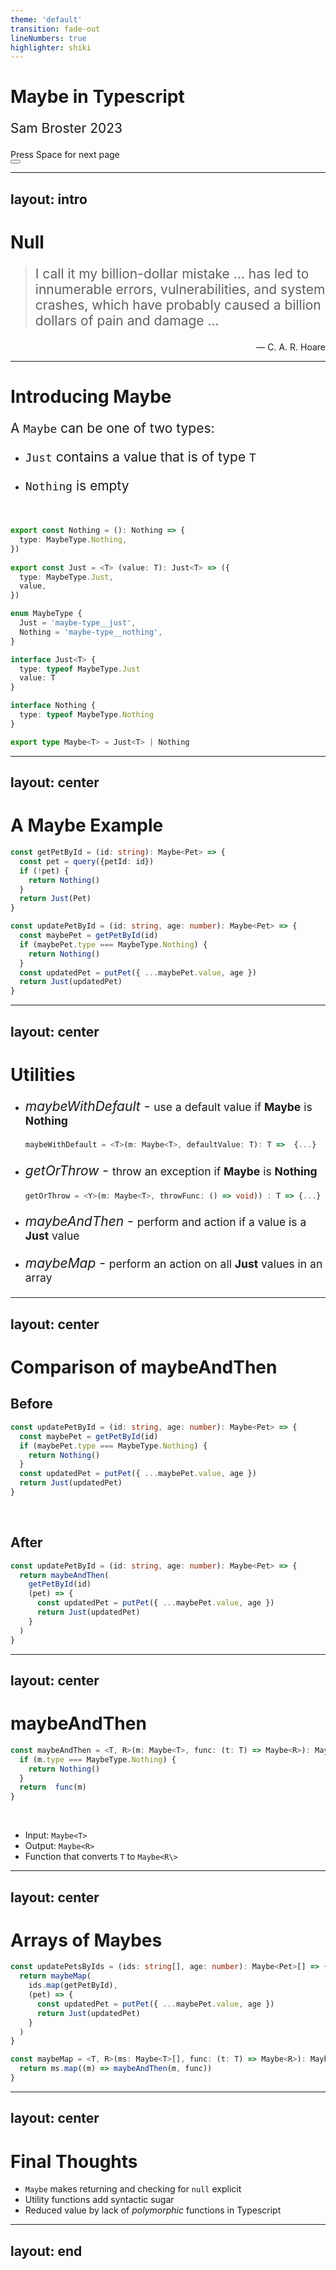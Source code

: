 ```yaml
---
theme: 'default'
transition: fade-out
lineNumbers: true
highlighter: shiki
---
```

# Maybe in **Typescript**

Sam Broster 2023


<div class="pt-12">
  <span @click="$slidev.nav.next" class="px-2 py-1 rounded cursor-pointer" hover="bg-white bg-opacity-10">
    Press Space for next page <carbon:arrow-right class="inline"/>
  </span>
</div>

<div class="abs-br m-6 flex gap-2">
  <button @click="$slidev.nav.openInEditor()" title="Open in Editor" class="text-xl slidev-icon-btn opacity-50 !border-none !hover:text-white">
    <carbon:edit />
  </button>
  <a href="https://github.com/slidevjs/slidev" target="_blank" alt="GitHub"
    class="text-xl slidev-icon-btn opacity-50 !border-none !hover:text-white">
    <carbon-logo-github />
  </a>
</div>

---
layout: intro
---

<style>
p {
  font-size: 1.5em;
}
</style>

# Null

> I call it my billion-dollar mistake ... has led to innumerable errors, vulnerabilities, and system crashes, which have probably caused a billion dollars of pain and damage ...

<div align=right>— C. A. R. Hoare</div>

<!--
* Read quote
* A function that can return null needs to checked
  * checking is optional! 
  * null can propogate 
  * error when value used NOT when function called
-->

---

# Introducing Maybe

<div class="grid grid-cols-[60%,40%] gap-4">
  <div>

A `Maybe` can be one of two types:
* `Just` contains a value that is of type `T`
* `Nothing` is empty 

  <br> 

```ts
export const Nothing = (): Nothing => {
  type: MaybeType.Nothing,
})
  
export const Just = <T> (value: T): Just<T> => ({
  type: MaybeType.Just,
  value,
})
```

  </div>
  <div>

```ts {1-9|1-4,10-13|5-}
enum MaybeType {
  Just = 'maybe-type__just',
  Nothing = 'maybe-type__nothing',
}

interface Just<T> {
  type: typeof MaybeType.Just
  value: T
}

interface Nothing {
  type: typeof MaybeType.Nothing
}

export type Maybe<T> = Just<T> | Nothing
```

</div>
</div>

<!--
* Motivation - non-optional checking
* Maybe is more explicit than relying on TS to check nulls
* Implementation ...
-->

---
layout: center
---

# A Maybe Example

```ts {-7|9-}
const getPetById = (id: string): Maybe<Pet> => {
  const pet = query({petId: id})
  if (!pet) {
    return Nothing()
  }
  return Just(Pet)
}

const updatePetById = (id: string, age: number): Maybe<Pet> => {
  const maybePet = getPetById(id)
  if (maybePet.type === MaybeType.Nothing) {
    return Nothing()
  }
  const updatedPet = putPet({ ...maybePet.value, age })
  return Just(updatedPet)
}
```

<!--
* getPetById - what can it return
* updatePetById - explicitly has to check before it can use the value
* a bit verbose
 -->

---
layout: center
---

# Utilities

* *maybeWithDefault* - <small> use a default value if **Maybe** is **Nothing** </small>
  ```ts
  maybeWithDefault = <T>(m: Maybe<T>, defaultValue: T): T =>  {...}
  ```

* *getOrThrow* - <small> throw an exception if **Maybe** is **Nothing** </small>
  ```ts
  getOrThrow = <Y>(m: Maybe<T>, throwFunc: () => void)) : T => {...}
  ```

* *maybeAndThen* - <small> perform and action if a value is a **Just** value </small>  

* *maybeMap* - <small> perform an action on all **Just** values in an array </small>

---
layout: center
---

# Comparison of maybeAndThen

## **Before**
```typescript
const updatePetById = (id: string, age: number): Maybe<Pet> => {
  const maybePet = getPetById(id)
  if (maybePet.type === MaybeType.Nothing) {
    return Nothing()
  }
  const updatedPet = putPet({ ...maybePet.value, age })
  return Just(updatedPet)
}
```
<br>

## **After**
```typescript
const updatePetById = (id: string, age: number): Maybe<Pet> => {
  return maybeAndThen(
    getPetById(id)
    (pet) => {
      const updatedPet = putPet({ ...maybePet.value, age })
      return Just(updatedPet)
    }
  )
}
```

<!--
* Coontrast previous example 
* syntactic sugar - Less chance to get comparison wrong
* Don't have to use anonymous function - even simpler 
 -->

---
layout: center
---

# maybeAndThen

```typescript
const maybeAndThen = <T, R>(m: Maybe<T>, func: (t: T) => Maybe<R>): Maybe<R> => {
  if (m.type === MaybeType.Nothing) {
    return Nothing()
  }
  return  func(m)
}
```
<br>

* Input: `Maybe<T>`
* Output: `Maybe<R>`
* Function that converts `T` to `Maybe<R\>` 

<!--
* Explain type signature & function
 -->

---
layout: center
---

# Arrays of Maybes

```ts {-9|11-|all}
const updatePetsByIds = (ids: string[], age: number): Maybe<Pet>[] => {
  return maybeMap(
    ids.map(getPetById),
    (pet) => {
      const updatedPet = putPet({ ...maybePet.value, age })
      return Just(updatedPet)
    }
  )
}

const maybeMap = <T, R>(ms: Maybe<T>[], func: (t: T) => Maybe<R>): Maybe<R>[] => {
  return ms.map((m) => maybeAndThen(m, func))
}
```

<!--
* Extension of update Pet function so support multiple updates to demo maybeMap
* maybeMap easy to implement
 -->


---
layout: center
---

# Final Thoughts

* `Maybe` makes returning and checking for `null` explicit
* Utility functions add syntactic sugar
* Reduced value by lack of *polymorphic* functions in Typescript

---
layout: end
---